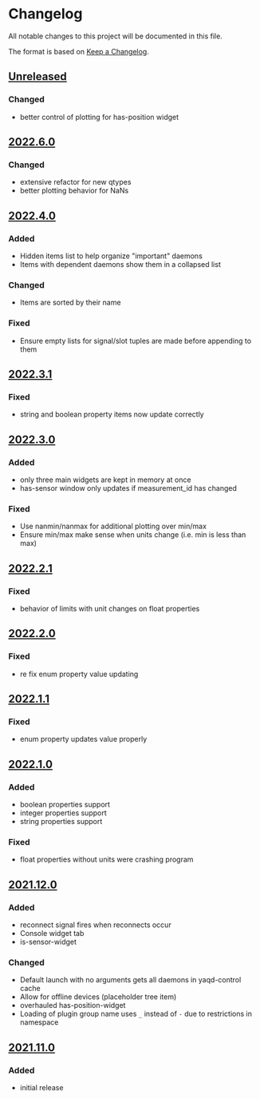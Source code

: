 # Changelog
All notable changes to this project will be documented in this file.

The format is based on [Keep a Changelog](https://keepachangelog.com/).

## [Unreleased]

### Changed
- better control of plotting for has-position widget

## [2022.6.0]

### Changed
- extensive refactor for new qtypes
- better plotting behavior for NaNs

## [2022.4.0]

### Added
- Hidden items list to help organize "important" daemons
- Items with dependent daemons show them in a collapsed list

### Changed
- Items are sorted by their name

### Fixed
- Ensure empty lists for signal/slot tuples are made before appending to them

## [2022.3.1]

### Fixed
- string and boolean property items now update correctly

## [2022.3.0]

### Added
- only three main widgets are kept in memory at once
- has-sensor window only updates if measurement_id has changed

### Fixed
- Use nanmin/nanmax for additional plotting over min/max
- Ensure min/max make sense when units change (i.e. min is less than max)

## [2022.2.1]

### Fixed
- behavior of limits with unit changes on float properties

## [2022.2.0]

### Fixed
- re fix enum property value updating

## [2022.1.1]

### Fixed
- enum property updates value properly

## [2022.1.0]

### Added
- boolean properties support
- integer properties support
- string properties support

### Fixed
- float properties without units were crashing program

## [2021.12.0]

### Added
- reconnect signal fires when reconnects occur
- Console widget tab
- is-sensor-widget

### Changed
- Default launch with no arguments gets all daemons in yaqd-control cache
- Allow for offline devices (placeholder tree item)
- overhauled has-position-widget
- Loading of plugin group name uses `_` instead of `-` due to restrictions in namespace

## [2021.11.0]

### Added
- initial release


[Unreleased]: https://github.com/yaq/yaqc-qtpy/compare/v2022.6.0...main
[2022.6.0]: https://github.com/yaq/yaqc-qtpy/compare/v2022.4.0...v2022.6.0
[2022.4.0]: https://github.com/yaq/yaqc-qtpy/compare/v2022.3.1...v2022.4.0
[2022.3.1]: https://github.com/yaq/yaqc-qtpy/compare/v2022.3.0...v2022.3.1
[2022.3.0]: https://github.com/yaq/yaqc-qtpy/compare/v2022.2.1...v2022.3.0
[2022.2.1]: https://github.com/yaq/yaqc-qtpy/compare/v2022.2.0...v2022.2.1
[2022.2.0]: https://github.com/yaq/yaqc-qtpy/compare/v2022.1.1...v2022.2.0
[2022.1.1]: https://github.com/yaq/yaqc-qtpy/compare/v2022.1.0...v2022.1.1
[2022.1.0]: https://github.com/yaq/yaqc-qtpy/compare/v2021.12.0...v2022.1.0
[2021.12.0]: https://github.com/yaq/yaqc-qtpy/compare/v2021.11.0...v2021.12.0
[2021.11.0]: https://github.com/yaq/yaqc-qtpy/tags/v2021.11.0
